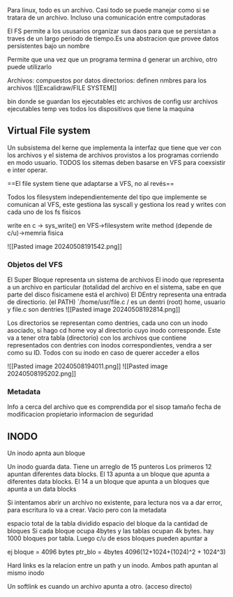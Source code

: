 Para linux, todo es un archivo. Casi todo se puede manejar como si se tratara de un archivo. Incluso una comunicación entre computadoras

El FS permite a los ususarios organizar sus daos para que se persistan a traves de un largo periodo de tiempo.Es una abstracion que provee datos persistentes bajo un nombre

Permite que una vez que un programa termina d generar un archivo, otro puede utilizarlo

Archivos: compuestos por datos
directorios: definen nmbres para los archivos
![[Excalidraw/FILE SYSTEM]]

bin donde se guardan los ejecutables
etc archivos de config
usr archivos ejecutables
temp ves todos los dispositivos que tiene la maquina
## Virtual File system
Un subsistema del kerne que implementa la interfaz que tiene que ver con los archivos y el sistema de archivos provistos a los programas corriendo en modo usuario. TODOS los sitemas deben basarse en VFS para coexsistir e inter operar. 


==El file system tiene que adaptarse a VFS, no al revés== 


Todos los filesystem independientemente del tipo que implemente se comunican al VFS, este gestiona las syscall y gestiona los read y writes con cada uno de los fs fisicos

write en c -> sys_write() en VFS->filesystem write method (depende de c/u)->memria fisica


![[Pasted image 20240508191542.png]]

### Objetos del VFS
El Super Bloque representa un sistema de archivos 
El inodo que representa a un archivo en particular (totalidad del archivo en el sistema, sabe en que parte del disco fisicamene está el archivo)
El DEntry representa una entrada de directiorio. (el PATH)
`/home/usr/file.c 
/ es un dentri (root)
home, usuario y file.c son dentries
![[Pasted image 20240508192814.png]]

Los directorios se representan como dentries, cada uno con un inodo asociado, si hago cd home voy al directorio cuyo inodo corresponde. Este va a tener otra tabla (directorio) con los archivos que contiene representados con dentries con inodos correspondientes, vendra a ser como su ID. Todos con su inodo en caso de querer acceder a ellos

![[Pasted image 20240508194011.png]]
![[Pasted image 20240508195202.png]]


### Metadata 
Info a cerca del archivo que es comprendida por el sisop 
tamaño
fecha de modificacion
propietario 
informacion de seguridad


## INODO

Un inodo apnta aun bloque

Un inodo guarda data. Tiene un arreglo de 15 punteros
Los primeros 12 apuntan diferentes data blocks. El 13 apunta a un bloque que apunta a diferentes data blocks. El 14 a un bloque que apunta a un bloques que apunta a un data blocks



Si intentamos abrir un archivo no existente, para lectura nos va a dar error, para escritura lo va a crear. Vacio pero con la metadata

espacio total de la tabla dividido espacio del bloque da la cantidad de bloques
Si cada bloque ocupa 4bytes y las tablas ocupan 4k bytes. hay 1000 bloques por tabla. Luego c/u de esos bloques pueden apuntar a 


ej bloque = 4096 bytes 
ptr_blo = 4bytes 
4096(12+1024+(1024)^2 + 1024^3)


Hard links es la relacion entre un path y un inodo. Ambos path apuntan al mismo inodo 

Un softlink es cuando un archivo apunta a otro. (acceso directo)